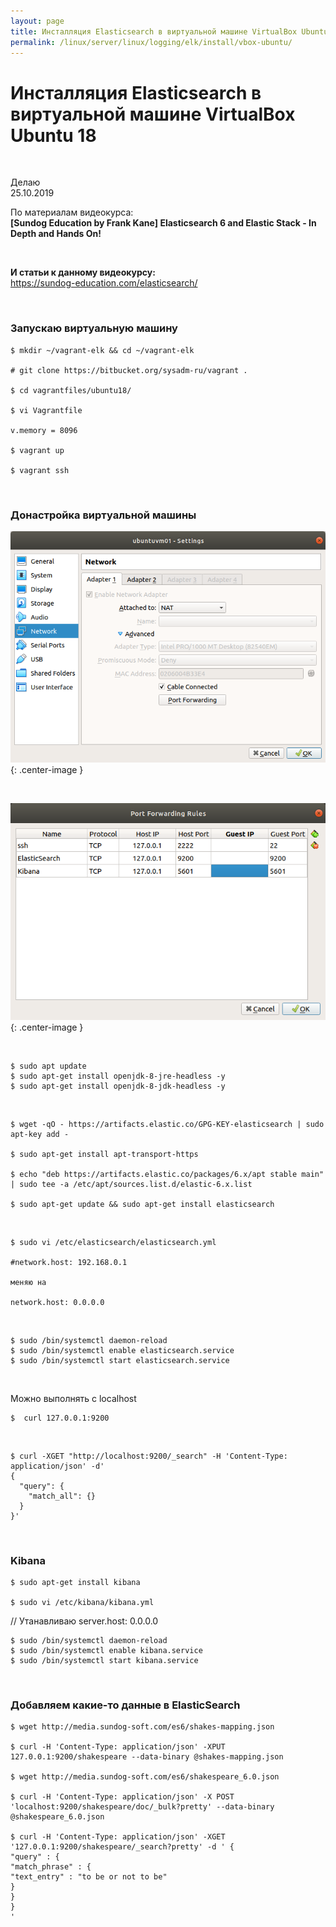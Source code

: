 ```yaml
---
layout: page
title: Инсталляция Elasticsearch в виртуальной машине VirtualBox Ubuntu 18
permalink: /linux/server/linux/logging/elk/install/vbox-ubuntu/
---
```


# Инсталляция Elasticsearch в виртуальной машине VirtualBox Ubuntu 18

<br/>

Делаю  
25.10.2019

По материалам видеокурса:  
**[Sundog Education by Frank Kane] Elasticsearch 6 and Elastic Stack - In Depth and Hands On!**

<br/>

**И статьи к данному видеокурсу:**  
https://sundog-education.com/elasticsearch/

<br/>

### Запускаю виртуальную машину

    $ mkdir ~/vagrant-elk && cd ~/vagrant-elk

    # git clone https://bitbucket.org/sysadm-ru/vagrant .

    $ cd vagrantfiles/ubuntu18/

    $ vi Vagrantfile

    v.memory = 8096

    $ vagrant up

    $ vagrant ssh

<br/>

### Донастройка виртуальной машины

![elk ubuntu vbox 01](/img/server/linux/logging/elk/intall/elk-ubuntu-vbox-01.png 'elk ubuntu vbox 01'){: .center-image }

<br/>

![elk ubuntu vbox 02](/img/server/linux/logging/elk/intall/elk-ubuntu-vbox-02.png 'elk ubuntu vbox 02'){: .center-image }

<br/>

    $ sudo apt update
    $ sudo apt-get install openjdk-8-jre-headless -y
    $ sudo apt-get install openjdk-8-jdk-headless -y

<br/>

    $ wget -qO - https://artifacts.elastic.co/GPG-KEY-elasticsearch | sudo apt-key add -

    $ sudo apt-get install apt-transport-https

    $ echo "deb https://artifacts.elastic.co/packages/6.x/apt stable main" | sudo tee -a /etc/apt/sources.list.d/elastic-6.x.list

    $ sudo apt-get update && sudo apt-get install elasticsearch

<br/>

    $ sudo vi /etc/elasticsearch/elasticsearch.yml

    #network.host: 192.168.0.1

    меняю на

    network.host: 0.0.0.0

<br/>

    $ sudo /bin/systemctl daemon-reload
    $ sudo /bin/systemctl enable elasticsearch.service
    $ sudo /bin/systemctl start elasticsearch.service

<br/>

Можно выполнять с localhost

    $  curl 127.0.0.1:9200

<br/>

```
$ curl -XGET "http://localhost:9200/_search" -H 'Content-Type: application/json' -d'
{
  "query": {
    "match_all": {}
  }
}'
```

<br/>

### Kibana

    $ sudo apt-get install kibana

    $ sudo vi /etc/kibana/kibana.yml

// Утанавливаю
server.host: 0.0.0.0

    $ sudo /bin/systemctl daemon-reload
    $ sudo /bin/systemctl enable kibana.service
    $ sudo /bin/systemctl start kibana.service

<!--

    $ curl -H 'Content-Type: application/json' -XPOST 127.0.0.1:9200/product/default/_bulk/pretty" --data-binary @11.2 test-data.json.json

    GET /_cat/health?v
    GET /_cat/nodes?v
    GET /_cat/indices?v
    GET /_cat/allocation?v
    GET /_cat/shards?v

-->

<br/>

### Добавляем какие-то данные в ElasticSearch

    $ wget http://media.sundog-soft.com/es6/shakes-mapping.json

    $ curl -H 'Content-Type: application/json' -XPUT 127.0.0.1:9200/shakespeare --data-binary @shakes-mapping.json

    $ wget http://media.sundog-soft.com/es6/shakespeare_6.0.json

    $ curl -H 'Content-Type: application/json' -X POST 'localhost:9200/shakespeare/doc/_bulk?pretty' --data-binary @shakespeare_6.0.json

    $ curl -H 'Content-Type: application/json' -XGET '127.0.0.1:9200/shakespeare/_search?pretty' -d ' {
    "query" : {
    "match_phrase" : {
    "text_entry" : "to be or not to be"
    }
    }
    }
    '
